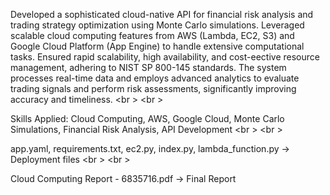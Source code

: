 Developed a sophisticated cloud-native API for financial risk analysis and trading strategy optimization using Monte Carlo simulations. Leveraged scalable cloud computing features from AWS (Lambda, EC2, S3) and Google Cloud Platform (App Engine) to handle extensive computational tasks. Ensured rapid scalability, high availability, and cost-e ective resource management, adhering to NIST SP 800-145 standards. The system processes real-time data and employs advanced analytics to evaluate trading signals and perform risk assessments, significantly improving accuracy and timeliness. <br \> <br \>

Skills Applied: Cloud Computing, AWS, Google Cloud, Monte Carlo Simulations, Financial Risk Analysis, API Development <br \> <br \>

app.yaml, requirements.txt, ec2.py, index.py, lambda_function.py -> Deployment files <br \> <br \>

Cloud Computing Report - 6835716.pdf -> Final Report
